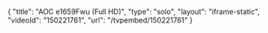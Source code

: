 {
    "title": "AOC e1659Fwu (Full HD)",
    "type": "solo",
    "layout": "iframe-static",
    "videoId": "150221761",
    "url": "\/tvpembed\/150221761"
}